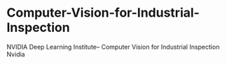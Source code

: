 # Computer-Vision-for-Industrial-Inspection
NVIDIA Deep Learning Institute– Computer Vision for Industrial Inspection Nvidia
